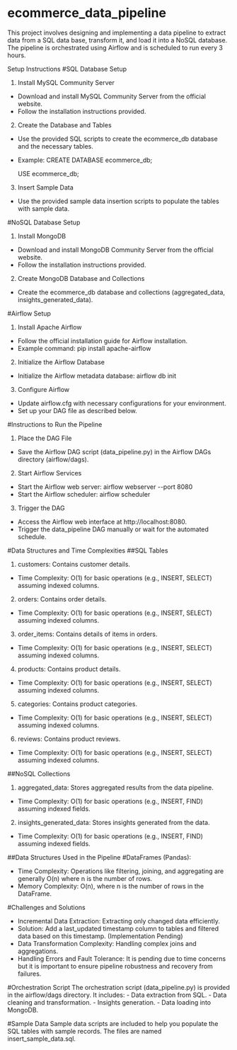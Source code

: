 # ecommerce_data_pipeline
This project involves designing and implementing a data pipeline to extract data from a SQL data base, transform it, and load it into a NoSQL database. The pipeline is orchestrated using  Airflow and is scheduled to run every 3 hours.


Setup Instructions
#SQL Database Setup
1. Install MySQL Community Server
 - Download and install MySQL Community Server from the official website.
 - Follow the installation instructions provided.

2. Create the Database and Tables
 - Use the provided SQL scripts to create the ecommerce_db database and the necessary tables.
 - Example:
	CREATE DATABASE ecommerce_db;

	USE ecommerce_db;

3. Insert Sample Data
 - Use the provided sample data insertion scripts to populate the tables with sample data.

#NoSQL Database Setup
1. Install MongoDB
 - Download and install MongoDB Community Server from the official website.
 - Follow the installation instructions provided.

2. Create MongoDB Database and Collections
 - Create the ecommerce_db database and collections (aggregated_data, insights_generated_data).


#Airflow Setup
1. Install Apache Airflow
 - Follow the official installation guide for Airflow installation.
 - Example command:
	pip install apache-airflow

2. Initialize the Airflow Database
 - Initialize the Airflow metadata database:
	airflow db init

3. Configure Airflow
 - Update airflow.cfg with necessary configurations for your environment.
 - Set up your DAG file as described below.

#Instructions to Run the Pipeline
1. Place the DAG File
 - Save the Airflow DAG script (data_pipeline.py) in the Airflow DAGs directory (airflow/dags).

2. Start Airflow Services
 - Start the Airflow web server:
      airflow webserver --port 8080
 - Start the Airflow scheduler:
      airflow scheduler

3. Trigger the DAG
 - Access the Airflow web interface at http://localhost:8080.
 - Trigger the data_pipeline DAG manually or wait for the automated schedule.

#Data Structures and Time Complexities
##SQL Tables
1. customers: Contains customer details.
 - Time Complexity: O(1) for basic operations (e.g., INSERT, SELECT) assuming indexed columns.

2. orders: Contains order details.
 - Time Complexity: O(1) for basic operations (e.g., INSERT, SELECT) assuming indexed columns.

3. order_items: Contains details of items in orders.
 - Time Complexity: O(1) for basic operations (e.g., INSERT, SELECT) assuming indexed columns.

4. products: Contains product details.
 - Time Complexity: O(1) for basic operations (e.g., INSERT, SELECT) assuming indexed columns.

5. categories: Contains product categories. 
 - Time Complexity: O(1) for basic operations (e.g., INSERT, SELECT) assuming indexed columns.

6. reviews: Contains product reviews.
 - Time Complexity: O(1) for basic operations (e.g., INSERT, SELECT) assuming indexed columns.

##NoSQL Collections
1. aggregated_data: Stores aggregated results from the data pipeline.
 - Time Complexity: O(1) for basic operations (e.g., INSERT, FIND) assuming indexed fields.

2. insights_generated_data: Stores insights generated from the data.
 - Time Complexity: O(1) for basic operations (e.g., INSERT, FIND) assuming indexed fields.

##Data Structures Used in the Pipeline
#DataFrames (Pandas):
 - Time Complexity: Operations like filtering, joining, and aggregating are generally O(n) where n is the number of rows.
 - Memory Complexity: O(n), where n is the number of rows in the DataFrame.

#Challenges and Solutions
 - Incremental Data Extraction: Extracting only changed data efficiently. 
 - Solution: Add a last_updated timestamp column to tables and filtered data based on this 
   timestamp. (Implementation Pending)
 - Data Transformation Complexity: Handling complex joins and aggregations.
 - Handling Errors and Fault Tolerance: It is pending due to time concerns but it is important 
   to ensure pipeline robustness and recovery from failures.

#Orchestration Script
The orchestration script (data_pipeline.py) is provided in the airflow/dags directory. It includes:
    - Data extraction from SQL.
    - Data cleaning and transformation.
    - Insights generation.
    - Data loading into MongoDB.

#Sample Data
Sample data scripts are included to help you populate the SQL tables with sample records. The files are named insert_sample_data.sql.
